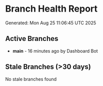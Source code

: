 # Branch Health Report
Generated: Mon Aug 25 11:06:45 UTC 2025

## Active Branches
- **main** - 16 minutes ago by Dashboard Bot

## Stale Branches (>30 days)
No stale branches found
